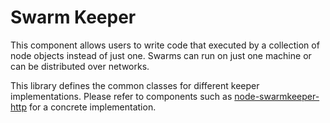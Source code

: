 Swarm Keeper
=====================

This component allows users to write code that executed by a collection of
node objects instead of just one. Swarms can run on just one machine or can be
distributed over networks.

This library defines the common classes for different keeper implementations.
Please refer to components such as 
[node-swarmkeeper-http](http://github.com/jolira/node-swarmkeeper) for a
concrete implementation.

